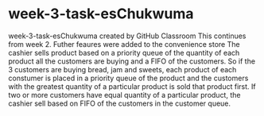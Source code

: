 # week-3-task-esChukwuma
week-3-task-esChukwuma created by GitHub Classroom
This continues from week 2.
Futher feaures were added to the convenience store
The cashier sells product based on a priority queue
of the quantity of each product all the customers are
buying and a FIFO of the customers.
So if the 3 customers are buying bread, jam and sweets,
each product of each constumer is placed in a priority
queue of the product and the customers with the greatest
quantity of a particular product is sold that product 
first. If two or more customers have equal quantity of
a particular product, the cashier sell based on FIFO 
of the customers in the customer queue.
